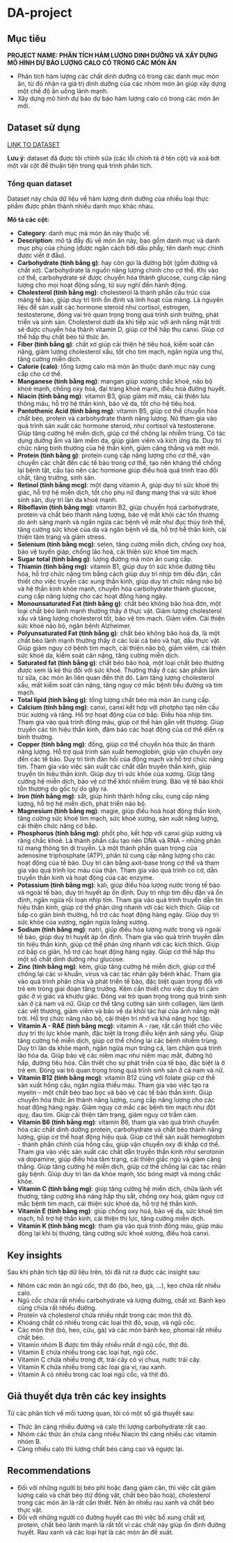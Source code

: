 # DA-project

## Mục tiêu
**PROJECT NAME: PHÂN TÍCH HÀM LƯỢNG DINH DƯỠNG VÀ XÂY DỰNG MÔ HÌNH DỰ BÁO LƯỢNG CALO CÓ TRONG CÁC MÓN ĂN**
- Phân tích hàm lượng các chất dinh dưỡng có trong các danh mục món ăn, từ đó nhận ra giá trị dinh dưỡng của các nhóm món ăn giúp xây dựng một chế độ ăn uống lành mạnh.
- Xây dựng mô hình dự báo dự báo hàm lượng calo có trong các món ăn mới.
## Dataset sử dụng
[LINK TO DATASET](https://www.kaggle.com/datasets/shrutisaxena/food-nutrition-dataset/)

**Lưu ý**: dataset đã được tôi chỉnh sửa (các lỗi chính tả ở tên cột) và xoá bớt một vài cột để thuận tiện trong quá trình phân tích.
### Tổng quan dataset
Dataset này chứa dữ liệu về hàm lượng dinh dưỡng của nhiều loại thực phẩm được phân thành nhiều danh mục khác nhau.

**Mô tả các cột:** 

- **Category**: danh mục mà món ăn này thuộc về.
- **Description**: mô tả đầy đủ về món ăn này, bao gồm danh mục và danh mục phụ của chúng (được ngăn cách bởi dấu phẩy, tên danh mục chính được viết ở đầu).
- **Carbohydrate (tính bằng g)**: hay còn gọi là đường bột (gồm đường và chất xơ). Carbohydrate là nguồn năng lượng chính cho cơ thể. Khi vào cơ thể, carbohydrate sẽ được chuyển hóa thành glucose, cung cấp năng lượng cho mọi hoạt động sống, từ suy nghĩ đến hành động.
- **Cholesterol (tính bằng mg)**: cholesterol là thành phần cấu trúc của màng tế bào, giúp duy trì tính ổn định và linh hoạt của màng. Là nguyên liệu để sản xuất các hormone steroid như cortisol, estrogen, testosterone, đóng vai trò quan trọng trong quá trình sinh trưởng, phát triển và sinh sản. Cholesterol dưới da khi tiếp xúc với ánh nắng mặt trời sẽ được chuyển hóa thành vitamin D, giúp cơ thể hấp thu canxi. Giúp cơ thể hấp thụ chất béo từ thức ăn.
- **Fiber (tính bằng g)**: chất xơ giúp cải thiện hệ tiêu hoá, kiểm soát cân nặng, giảm lượng cholesterol xấu, tốt cho tim mạch, ngăn ngừa ung thư, tăng cường miễn dịch. 
- **Calorie (calo)**: tổng lượng calo mà món ăn thuộc danh mục này cung cấp cho cơ thể. 
- **Manganese (tính bằng mg)**: mangan giúp xương chắc khoẻ, não bộ khoẻ mạnh, chống oxy hoá, đại tràng khoẻ mạnh, điều hoà đường huyết.
- **Niacin (tính bằng mg)**: vitamin B3, giúp giảm mỡ máu, cải thiện lưu thông máu, hỗ trợ hệ thần kinh, bảo vệ da, tốt cho hệ tiêu hoá.
- **Pantothenic Acid (tính bằng mg)**: vitamin B5, giúp cơ thể chuyển hóa chất béo, protein và carbohydrate thành năng lượng. Nó tham gia vào quá trình sản xuất các hormone steroid, như cortisol và testosterone. Giúp tăng cường hệ miễn dịch, giúp cơ thể chống lại nhiễm trùng. Có tác dụng dưỡng ẩm và làm mềm da, giúp giảm viêm và kích ứng da. Duy trì chức năng bình thường của hệ thần kinh, giảm căng thẳng và mệt mỏi.
- **Protein (tính bằng g)**: protein cung cấp năng lượng cho cơ thể, vận chuyển các chất đến các tế bào trong cơ thể, tạo nên kháng thể chống lại bệnh tật, cấu tạo nên các hormone giúp điều hoà quá trình trao đổi chất, tăng trưởng, sinh sản. 
- **Retinol (tính bằng mcg)**: một dạng vitamin A, giúp duy trì sức khoẻ thị giác, hỗ trợ hệ miễn dịch, tốt cho phụ nữ đang mang thai và sức khoẻ sinh sản, duy trì làn da khoẻ mạnh.
- **Riboflavin (tính bằng mg)**: vitamin B2, giúp chuyển hoá carbohydrate, protein và chất béo thành năng lượng, bảo vệ mắt khỏi các tổn thương do ánh sáng mạnh và ngăn ngừa các bệnh về mắt như đục thủy tinh thể, tăng cường sức khoẻ của da và ngăn bệnh về da, hỗ trợ hễ thần kinh, cải thiện tâm trạng và giảm stress.
- **Selenium (tính bằng mcg)**: selen, tăng cường miễn dịch, chống oxy hoá, bảo vệ tuyến giáp, chống lão hoá, cải thiện sức khoẻ tim mạch.
- **Sugar total (tính bằng g)**: lượng đường mà món ăn cung cấp.
- **Thiamin (tính bằng mg)**: vitamin B1, giúp duy trì sức khỏe đường tiêu hóa, hỗ trợ chức năng tim bằng cách giúp duy trì nhịp tim đều đặn, cần thiết cho việc truyền các xung thần kinh, giúp duy trì chức năng não bộ và hệ thần kinh khỏe mạnh, chuyển hóa carbohydrate thành glucose, cung cấp năng lượng cho các hoạt động hàng ngày.
- **Monounsaturated Fat (tính bằng g)**: chất béo không bão hoà đơn, một loại chất béo lành mạnh thường thấy ở thực vật. Giảm lượng cholesterol xấu và tăng lượng cholesterol tốt, bảo vệ tim mạch. Giảm viêm. Cải thiện sức khoẻ não bộ, ngăn bệnh Alzheimer.
- **Polyunsaturated Fat (tính bằng g)**: chất béo không bão hoà đa, là một chất béo lành mạnh thường thấy ở các loài cá béo và hạt, dầu thực vật. Giúp giảm nguy cơ bệnh tim mạch, cải thiện não bộ, giảm viêm, cải thiện sức khoẻ da, kiểm soát cân nặng, tăng cường miễn dịch.
- **Saturated fat (tính bằng g)**: chất béo bão hoà, một loại chất béo thường được xem là kẻ thù đối với sức khoẻ. Thường thấy ở các sản phẩm làm từ sữa, các món ăn liên quan đến thịt đỏ. Làm tăng lượng cholesterol xấu, mất kiểm soát cân nặng, tăng nguy cơ mắc bệnh tiểu đường và tim mạch.
- **Total lipid (tính bằng g)**: tổng lượng chất béo mà món ăn cung cấp.
- **Calcium (tính bằng mg)**: canxi, canxi kết hợp với photpho tạo nên cấu trúc xương và răng. Hỗ trợ hoạt động của cơ bắp. Điều hòa nhịp tim. Tham gia vào quá trình đông máu, giúp cơ thể hàn gắn vết thương. Giúp truyền các tín hiệu thần kinh, đảm bảo các hoạt động của cơ thể diễn ra bình thường.
- **Copper (tính bằng mg)**: đồng, giúp cơ thể chuyển hóa thức ăn thành năng lượng. Hỗ trợ quá trình sản xuất hemoglobin, giúp vận chuyển oxy đến các tế bào. Duy trì tính đàn hồi của động mạch và hỗ trợ chức năng tim. Tham gia vào việc sản xuất các chất dẫn truyền thần kinh, giúp truyền tín hiệu thần kinh. Giúp duy trì sức khỏe của xương. Giúp tăng cường hệ miễn dịch, bảo vệ cơ thể khỏi nhiễm trùng. Bảo vệ tế bào khỏi tổn thương do gốc tự do gây ra.
- **Iron (tính bằng mg)**: sắt, giúp hình thành hồng cầu, cung cấp năng lượng, hỗ trợ hệ miễn dịch, phát triển não bộ.
- **Magnesium (tính bằng mg)**: magie, giúp điều hoà hoạt động thần kinh, tăng cường sức khoẻ tim mạch, sức khoẻ xương, sản xuất năng lượng, cải thiện chức năng cơ bắp.
- **Phosphorus (tính bằng mg)**: phốt pho, kết hợp với canxi giúp xương và răng chắc khoẻ. Là thành phần cấu tạo nên DNA và RNA – những phân tử mang thông tin di truyền. Là một thành phần quan trọng của adenosine triphosphate (ATP), phân tử cung cấp năng lượng cho các hoạt động của tế bào. Duy trì cân bằng axit-base trong cơ thể và tham gia vào quá trình lọc máu của thận. Tham gia vào quá trình co cơ, dẫn truyền thần kinh và hoạt động của các enzyme.
- **Potassium (tính bằng mg)**: kali, giúp điều hòa lượng nước trong tế bào và ngoài tế bào, duy trì huyết áp ổn định. Duy trì nhịp tim đều đặn và ổn định, ngăn ngừa rối loạn nhịp tim. Tham gia vào quá trình truyền dẫn tín hiệu thần kinh, giúp cơ thể phản ứng nhanh với các kích thích. Giúp cơ bắp co giãn bình thường, hỗ trợ các hoạt động hàng ngày. Giúp duy trì sức khỏe của xương, ngăn ngừa loãng xương.
- **Sodium (tính bằng mg)**: natri, giúp điều hòa lượng nước trong và ngoài tế bào, giúp duy trì huyết áp ổn định. Tham gia vào quá trình truyền dẫn tín hiệu thần kinh, giúp cơ thể phản ứng nhanh với các kích thích. Giúp cơ bắp co giãn, hỗ trợ các hoạt động hàng ngày. Giúp cơ thể hấp thu một số chất dinh dưỡng như glucose.
- **Zinc (tính bằng mg)**: kẽm, giúp tăng cường hệ miễn dịch, giúp cơ thể chống lại các vi khuẩn, virus và các tác nhân gây bệnh khác. Tham gia vào quá trình phân chia và phát triển tế bào, đặc biệt quan trọng đối với trẻ em trong giai đoạn tăng trưởng. Kẽm cần thiết cho việc duy trì cảm giác ở vị giác và khướu giác. Đóng vai trò quan trọng trong quá trình sinh sản ở cả nam và nữ. Giúp cơ thể tăng cường sản sinh collagen, làm lành các vết thương, giảm viêm và bảo vệ da khỏi tác hại của ánh nắng mặt trời. Hỗ trợ chức năng não bộ, cải thiện trí nhớ và khả năng học tập.
- **Vitamin A - RAE (tính bằng mcg)**: vitamin A - rae, rất cần thiết cho việc duy trì thị lực khỏe mạnh, đặc biệt là trong điều kiện ánh sáng yếu. Giúp tăng cường hệ miễn dịch, giúp cơ thể chống lại các bệnh nhiễm trùng. Duy trì làn da khỏe mạnh, ngăn ngừa mụn trứng cá, làm chậm quá trình lão hóa da. Giúp bảo vệ các niêm mạc như niêm mạc mắt, đường hô hấp, đường tiêu hóa. Cần thiết cho sự phát triển của tế bào, đặc biệt là ở trẻ em. Đóng vai trò quan trọng trong quá trình sinh sản ở cả nam và nữ.
- **Vitamin B12 (tính bằng mcg)**: vitamin B12 cùng với folate giúp cơ thể sản xuất hồng cầu, ngăn ngừa thiếu máu. Tham gia vào việc tạo ra myelin – một chất béo bao bọc và bảo vệ các tế bào thần kinh. Giúp chuyển hóa thức ăn thành năng lượng, cung cấp năng lượng cho các hoạt động hàng ngày. Giảm nguy cơ mắc các bệnh tim mạch như đột quỵ, đau tim. Giúp cải thiện tâm trạng, giảm nguy cơ trầm cảm.
- **Vitamin B6 (tính bằng mg)**: vitamin B6, tham gia vào quá trình chuyển hóa các chất dinh dưỡng protein, carbohydrate và chất béo thành năng lượng, giúp cơ thể hoạt động hiệu quả. Giúp cơ thể sản xuất hemoglobin - thành phần chính của hồng cầu, giúp vận chuyển oxy đi khắp cơ thể. Tham gia vào việc sản xuất các chất dẫn truyền thần kinh như serotonin và dopamine, giúp điều hòa tâm trạng, cải thiện giấc ngủ và giảm căng thẳng. Giúp tăng cường hệ miễn dịch, giúp cơ thể chống lại các tác nhân gây bệnh. Giúp duy trì làn da khỏe mạnh, tóc bóng mượt và móng chắc khỏe.
- **Vitamin C (tính bằng mg)**: giúp tăng cường hệ miễn dịch, chữa lành vết thương, tăng cường khả năng hấp thụ sắt, chống oxy hoá, giảm nguy cơ mắc bệnh tim mạch, cải thiện sức khoẻ da, hỗ trợ hệ thần kinh.
- **Vitamin E (tính bằng mg)**: giúp chống oxy hoá, bảo vệ da, sức khoẻ tim mạch, hỗ trợ hệ thần kinh, cải thiện thị lực, tăng cường miễn dịch.
- **Vitamin K (tính bằng mcg)**: tham gia vào quá trình đông máu, giúp máu đông lại khi bị thương, tăng cường sức khoẻ xương, điều hoà canxi.  

## Key insights

Sau khi phân tích tập dữ liệu trên, tôi đã rút ra được các insight sau:

- Nhóm các món ăn ngũ cốc, thịt đỏ (bò, heo, gà, ...), kẹo chứa rất nhiều calo.
- Ngũ cốc chứa rất nhiều carbohydrate và lượng đường, chất xơ. Bánh kẹo cũng chứa rất nhiều đường.
- Protein và cholesterol chứa nhiều nhất trong các món thịt đỏ.
- Khoáng chất có nhiều trong các loại thịt đỏ, soup, và ngũ cốc.
- Các món thịt (bò, heo, cừu, gà) và các món bánh kẹo, phomai rất nhiều chất béo.
- Vitamin nhóm B được tìm thấy nhiều nhất ở ngũ cốc, thịt đỏ.
- Vitamin E chứa nhiều trong các loại hạt, ngũ cốc.
- Vitamin C chứa nhiều trong ớt, trái cây có vị chua, nước trái cây.
- Vitamin K chứa nhiều trong các loại gia vị, rau xanh.
- Vitamin A có nhiều trong các loại ngũ cốc, và thịt đỏ.

## Giả thuyết dựa trên các key insights

Từ các phân tích về mối tương quan, tôi có một số giả thuyết sau: 

- Thức ăn càng nhiều đường và calo thì lượng carbohydrate rất cao.
- Nhóm các thức ăn chứa càng nhiều Niacin thì càng nhiều các vitamin nhóm B.
- Càng nhiều calo thì lượng chất béo càng cao và ngược lại. 

## Recommendations
- Đối với những người bị béo phì hoặc đang giảm cân, thì việc cắt giảm lượng calo và chất béo (từ động vật, chất béo bão hoà), cholesterol trong các món ăn là rất cần thiết. Nên ăn nhiều rau xanh và chất béo thực vật.
- Đối với những người có đường huyết cao thì việc bổ xung chất xơ, protein, chất béo lành mạnh là rất tốt vì các chất này giúp ổn định đường huyết. Rau xanh và các loại hạt là các món ăn đề xuất.
